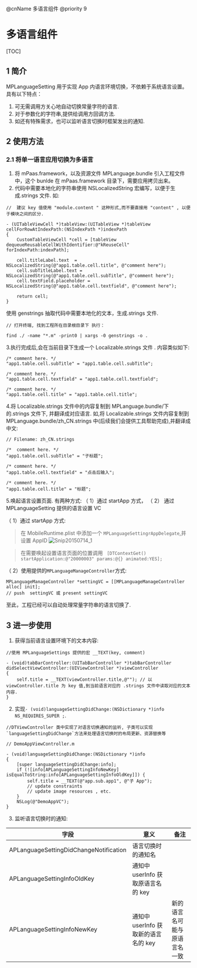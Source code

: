 @cnName 多语言组件
@priority 9

# 多语言组件

[TOC]

## 1 简介

MPLanguageSetting 用于实现 App 内语言环境切换，不依赖于系统语言设置。具有以下特点：

1. 可无需调用方关心地自动切换常量字符的语言.
2. 对于参数化的字符串,提供给调用方回调方法. 
3. 如还有特殊需求，也可以监听语言切换时框架发出的通知. 

## 2 使用方法

### 2.1 将单一语言应用切换为多语言

1. 将 mPaas.framework，以及资源文件 MPLanguage.bundle 引入工程文件中，这个 bunlde 在 mPaas.framework 目录下，需要应用拷贝出来。 
2. 代码中需要本地化的字符串使用 NSLocalizedString 宏编写，以便于生成.strings 文件. 如:

```
//  建议 key 值使用 "module.content " 这种形式,而不要直接用 "content" , 以便于模块之间的区分. 

- (UITableViewCell *)tableView:(UITableView *)tableView cellForRowAtIndexPath:(NSIndexPath *)indexPath
{
    CustomTableViewCell *cell = [tableView dequeueReusableCellWithIdentifier:@"kReuseCell" forIndexPath:indexPath];

    cell.titleLabel.text  = NSLocalizedString(@"app1.table.cell.title", @"comment here");
    cell.subTitleLabel.text = NSLocalizedString(@"app1.table.cell.subTitle", @"comment here");
    cell.textField.placeholder = NSLocalizedString(@"app1.table.cell.textfield", @"comment here");

    return cell;
}
```

使用 genstrings 抽取代码中需要本地化的文本，生成.strings 文件. 

```
// 打开终端, 找到工程所在目录根目录下 执行：

find ./ -name "*.m" -print0 | xargs -0 genstrings -o . 
```
3.执行完成后,会在当前目录下生成一个 Localizable.strings 文件 . 内容类似如下:
```
/* comment here. */
"app1.table.cell.subTitle" = "app1.table.cell.subTitle";

/* comment here. */
"app1.table.cell.textfield" = "app1.table.cell.textfield";

/* comment here. */
"app1.table.cell.title" = "app1.table.cell.title";
```

4.将 Localizable.strings 文件中的内容复制到 MPLanguage.bundle/下的.strings 文件下, 并翻译成对应语言. 如,将 Localizable.strings 文件内容复制到 MPLanguage.bundle/zh_CN.strings 中(后续我们会提供工具帮助完成),并翻译成中文:

```
// Filename: zh_CN.strings 

/*  comment here. */
"app1.table.cell.subTitle" = "子标题";

/* comment here. */
"app1.table.cell.textfield" = "点击后输入";

/* comment here. */
"app1.table.cell.title" = "标题";
```

5.唤起语言设置页面. 有两种方式: （ 1）通过 startApp 方式， （ 2） 通过 MPLanguageSetting 提供的语言设置 VC 

（ 1）通过 startApp 方式:
> 在 MobileRuntime.plist 中添加一个 `MPLanguageSettingrAppDelegate`,并设置 AppID
 ![Snip20150714_1](http://aligitlab.oss-cn-hangzhou-zmf.aliyuncs.com/uploads/mpaas-ios/demos/1b028ecaa6/Snip20150714_1.png)

> 在需要唤起设置语言页面的位置调用   ` [DTContextGet() startApplication:@"20000003" params:@{} animated:YES];`

（ 2）使用提供的`MPLanguageManageController`方式:  

```
MPLanguageManageController *settingVC = [[MPLanguageManageController alloc] init];
// push  settingVC 或 present settingVC
```

至此，工程已经可以自动处理常量字符串的语言切换了. 

## 3 进一步使用

1. 获得当前语言设置环境下的文本内容:

```
//使用 MPLanguageSettings 提供的宏 __TEXT(key, comment)

- (void)tabBarController:(UITabBarController *)tabBarController didSelectViewController:(UIViewController *)viewController
{
    self.title = __TEXT(viewController.title,@""); // 以 viewController.title 为 key 值,到当前语言对应的 .strings 文件中读取对应的文本内容.
}
```


2. 实现`- (void)languageSettingDidChange:(NSDictionary *)info   NS_REQUIRES_SUPER ;`. 

```
//DTViewController 类中实现了对语言切换通知的监听, 子类可以实现 `languageSettingDidChange`方法来处理语言切换时的布局更新、资源替换等

// DemoAppViewController.m 

- (void)languageSettingDidChange:(NSDictionary *)info
{
    [super languageSettingDidChange:info];
    if (![info[APLanguageSettingInfoNewKey] isEqualToString:info[APLanguageSettingInfoOldKey]]) {
        self.title = __TEXT(@"app.sub.app1", @"子 App");
        // update constraints 
        // update image resources , etc. 
    }
    NSLog(@"DemoAppVC");
}
```

3. 监听语言切换时的通知: 

| 字段   |      意义      | 备注 |
|----------| ----------|-------------|
| APLanguageSettingDidChangeNotification |  语言切换时的通知名 |  | 
| APLanguageSettingInfoOldKey |  通知中 userInfo 获取原语言名的 key |  | 
| APLanguageSettingInfoNewKey |  通知中 userInfo 获取新的语言名的 key | 新的语言名可能与原语言名一致|